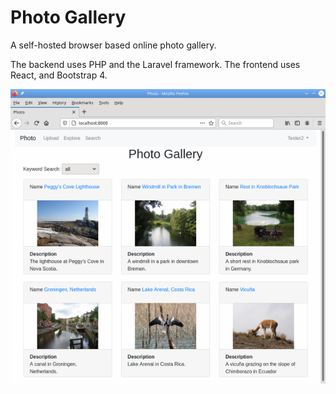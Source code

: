 # Photo Gallery

A self-hosted browser based online photo gallery.

The backend uses PHP and the Laravel framework. The frontend uses React, and Bootstrap 4.

![screenshot](Screenshot.png)